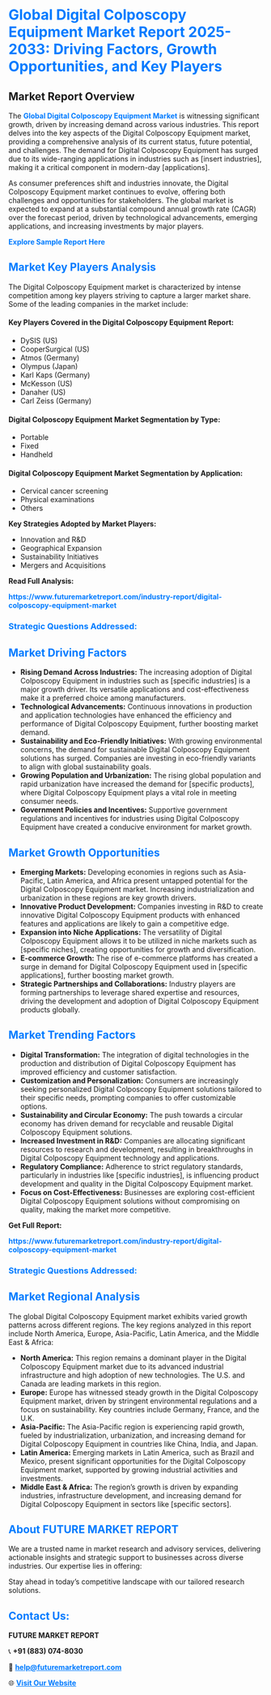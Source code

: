 <h1 style="color: #007BFF;">Global Digital Colposcopy Equipment Market Report 2025-2033: Driving Factors, Growth Opportunities, and Key Players</h1>

<section id="overview">
<h2>Market Report Overview</h2>
<p>The <a href="https://www.futuremarketreport.com/industry-report/digital-colposcopy-equipment-market" style="color: #007BFF; text-decoration: none;"><strong>Global Digital Colposcopy Equipment Market</strong></a> is witnessing significant growth, driven by increasing demand across various industries. This report delves into the key aspects of the Digital Colposcopy Equipment market, providing a comprehensive analysis of its current status, future potential, and challenges. The demand for Digital Colposcopy Equipment has surged due to its wide-ranging applications in industries such as [insert industries], making it a critical component in modern-day [applications].</p>
<p>As consumer preferences shift and industries innovate, the Digital Colposcopy Equipment market continues to evolve, offering both challenges and opportunities for stakeholders. The global market is expected to expand at a substantial compound annual growth rate (CAGR) over the forecast period, driven by technological advancements, emerging applications, and increasing investments by major players.</p>
</section>

<section id="overview">
<p><a href="https://www.futuremarketreport.com/request-sample/reportId=55573" style="color: #007BFF; text-decoration: none;"><strong>Explore Sample Report Here</strong></a></p>
</section>

<section id="key-players">
<h2 style="color: #007BFF;">Market Key Players Analysis</h2>
<p>The Digital Colposcopy Equipment market is characterized by intense competition among key players striving to capture a larger market share. Some of the leading companies in the market include:</p>
<h4>Key Players Covered in the Digital Colposcopy Equipment Report:</h4>
<ul><li>DySIS (US)</li><li>CooperSurgical (US)</li><li>Atmos (Germany)</li><li>Olympus (Japan)</li><li>Karl Kaps (Germany)</li><li>McKesson (US)</li><li>Danaher (US)</li><li>Carl Zeiss (Germany)</li></ul>
<h4>Digital Colposcopy Equipment Market Segmentation by Type:</h4>
<ul><li>Portable</li><li>Fixed</li><li>Handheld</li></ul>

<h4>Digital Colposcopy Equipment Market Segmentation by Application:</h4>
<ul><li>Cervical cancer screening</li><li>Physical examinations</li><li>Others</li></ul>
<p><strong>Key Strategies Adopted by Market Players:</strong></p>
<ul>
<li>Innovation and R&D</li>
<li>Geographical Expansion</li>
<li>Sustainability Initiatives</li>
<li>Mergers and Acquisitions</li>
</ul>
</section>

<section>
<p><strong>Read Full Analysis: </strong></p><a href="https://www.futuremarketreport.com/industry-report/digital-colposcopy-equipment-market" style="color: #007BFF; text-decoration: none;"><strong>https://www.futuremarketreport.com/industry-report/digital-colposcopy-equipment-market</strong></a>
<h3 style="color: #007BFF;">Strategic Questions Addressed:</h3>
</section>

<section id="driving-factors">
<h2 style="color: #007BFF;">Market Driving Factors</h2>
<ul>
<li><strong>Rising Demand Across Industries:</strong> The increasing adoption of Digital Colposcopy Equipment in industries such as [specific industries] is a major growth driver. Its versatile applications and cost-effectiveness make it a preferred choice among manufacturers.</li>
<li><strong>Technological Advancements:</strong> Continuous innovations in production and application technologies have enhanced the efficiency and performance of Digital Colposcopy Equipment, further boosting market demand.</li>
<li><strong>Sustainability and Eco-Friendly Initiatives:</strong> With growing environmental concerns, the demand for sustainable Digital Colposcopy Equipment solutions has surged. Companies are investing in eco-friendly variants to align with global sustainability goals.</li>
<li><strong>Growing Population and Urbanization:</strong> The rising global population and rapid urbanization have increased the demand for [specific products], where Digital Colposcopy Equipment plays a vital role in meeting consumer needs.</li>
<li><strong>Government Policies and Incentives:</strong> Supportive government regulations and incentives for industries using Digital Colposcopy Equipment have created a conducive environment for market growth.</li>
</ul>
</section>

<section id="growth-opportunities">
<h2 style="color: #007BFF;">Market Growth Opportunities</h2>
<ul>
<li><strong>Emerging Markets:</strong> Developing economies in regions such as Asia-Pacific, Latin America, and Africa present untapped potential for the Digital Colposcopy Equipment market. Increasing industrialization and urbanization in these regions are key growth drivers.</li>
<li><strong>Innovative Product Development:</strong> Companies investing in R&D to create innovative Digital Colposcopy Equipment products with enhanced features and applications are likely to gain a competitive edge.</li>
<li><strong>Expansion into Niche Applications:</strong> The versatility of Digital Colposcopy Equipment allows it to be utilized in niche markets such as [specific niches], creating opportunities for growth and diversification.</li>
<li><strong>E-commerce Growth:</strong> The rise of e-commerce platforms has created a surge in demand for Digital Colposcopy Equipment used in [specific applications], further boosting market growth.</li>
<li><strong>Strategic Partnerships and Collaborations:</strong> Industry players are forming partnerships to leverage shared expertise and resources, driving the development and adoption of Digital Colposcopy Equipment products globally.</li>
</ul>
</section>

<section id="trending-factors">
<h2 style="color: #007BFF;">Market Trending Factors</h2>
<ul>
<li><strong>Digital Transformation:</strong> The integration of digital technologies in the production and distribution of Digital Colposcopy Equipment has improved efficiency and customer satisfaction.</li>
<li><strong>Customization and Personalization:</strong> Consumers are increasingly seeking personalized Digital Colposcopy Equipment solutions tailored to their specific needs, prompting companies to offer customizable options.</li>
<li><strong>Sustainability and Circular Economy:</strong> The push towards a circular economy has driven demand for recyclable and reusable Digital Colposcopy Equipment solutions.</li>
<li><strong>Increased Investment in R&D:</strong> Companies are allocating significant resources to research and development, resulting in breakthroughs in Digital Colposcopy Equipment technology and applications.</li>
<li><strong>Regulatory Compliance:</strong> Adherence to strict regulatory standards, particularly in industries like [specific industries], is influencing product development and quality in the Digital Colposcopy Equipment market.</li>
<li><strong>Focus on Cost-Effectiveness:</strong> Businesses are exploring cost-efficient Digital Colposcopy Equipment solutions without compromising on quality, making the market more competitive.</li>
</ul>
</section>

<section>
<p><strong>Get Full Report: </strong></p><a href="https://www.futuremarketreport.com/industry-report/digital-colposcopy-equipment-market" style="color: #007BFF; text-decoration: none;"><strong>https://www.futuremarketreport.com/industry-report/digital-colposcopy-equipment-market</strong></a>
<h3 style="color: #007BFF;">Strategic Questions Addressed:</h3>
</section>


<section id="regional-analysis">
<h2 style="color: #007BFF;">Market Regional Analysis</h2>
<p>The global Digital Colposcopy Equipment market exhibits varied growth patterns across different regions. The key regions analyzed in this report include North America, Europe, Asia-Pacific, Latin America, and the Middle East & Africa:</p>
<ul>
<li><strong>North America:</strong> This region remains a dominant player in the Digital Colposcopy Equipment market due to its advanced industrial infrastructure and high adoption of new technologies. The U.S. and Canada are leading markets in this region.</li>
<li><strong>Europe:</strong> Europe has witnessed steady growth in the Digital Colposcopy Equipment market, driven by stringent environmental regulations and a focus on sustainability. Key countries include Germany, France, and the U.K.</li>
<li><strong>Asia-Pacific:</strong> The Asia-Pacific region is experiencing rapid growth, fueled by industrialization, urbanization, and increasing demand for Digital Colposcopy Equipment in countries like China, India, and Japan.</li>
<li><strong>Latin America:</strong> Emerging markets in Latin America, such as Brazil and Mexico, present significant opportunities for the Digital Colposcopy Equipment market, supported by growing industrial activities and investments.</li>
<li><strong>Middle East & Africa:</strong> The region’s growth is driven by expanding industries, infrastructure development, and increasing demand for Digital Colposcopy Equipment in sectors like [specific sectors].</li>
</ul>
</section>

<footer>
<h2 style="color: #007BFF;">About FUTURE MARKET REPORT</h2>
<p>We are a trusted name in market research and advisory services, delivering actionable insights and strategic support to businesses across diverse industries. Our expertise lies in offering:</p>

<p>Stay ahead in today’s competitive landscape with our tailored research solutions.</p>

<h2 style="color: #007BFF;">Contact Us:</h2>
<p><strong>FUTURE MARKET REPORT</strong></p>
<p>📞 <strong>+91 (883) 074-8030</strong></p>
<p>📧 <strong><a href="mailto:help@futuremarketreport.com" style="color: #007BFF;">help@futuremarketreport.com</a></strong></p>
<p>🌐 <strong><a href="https://www.futuremarketreport.com/" style="color: #007BFF;">Visit Our Website</a></strong></p>
</footer>
